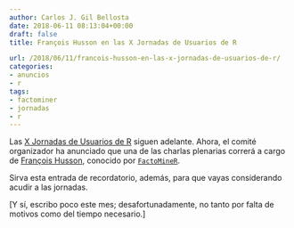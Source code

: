 ```yaml
---
author: Carlos J. Gil Bellosta
date: 2018-06-11 08:13:04+00:00
draft: false
title: François Husson en las X Jornadas de Usuarios de R

url: /2018/06/11/francois-husson-en-las-x-jornadas-de-usuarios-de-r/
categories:
- anuncios
- r
tags:
- factominer
- jornadas
- r
---
```


Las [X Jornadas de Usuarios de R](http://r-es.org/XjuR/) siguen adelante. Ahora, el comité organizador ha anunciado que una de las charlas plenarias correrá a cargo de [François Husson](http://math.agrocampus-ouest.fr/infoglueDeliverLive/membres/Francois.Husson), conocido por [`FactoMineR`](https://cran.r-project.org/web/packages/FactoMineR/index.html).

Sirva esta entrada de recordatorio, además, para que vayas considerando acudir a las jornadas.

[Y sí, escribo poco este mes; desafortunadamente, no tanto por falta de motivos como del tiempo necesario.]
